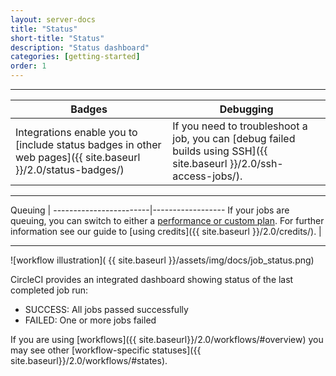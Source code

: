 ```yaml
---
layout: server-docs
title: "Status"
short-title: "Status"
description: "Status dashboard"
categories: [getting-started]
order: 1
---
```


<hr>

Badges     | Debugging
----------------------------|----------------------
Integrations enable you to [include status badges in other web pages]({{ site.baseurl }}/2.0/status-badges/)  |   If you need to troubleshoot a job, you can [debug failed builds using SSH]({{ site.baseurl }}/2.0/ssh-access-jobs/).

<hr>

Queuing |
------------------------|------------------
If your jobs are queuing, you can switch to either a [performance or custom plan](https://circleci.com/pricing/). For further information see our guide to [using credits]({{ site.baseurl }}/2.0/credits/). |

<hr>

![workflow illustration]( {{ site.baseurl }}/assets/img/docs/job_status.png)

CircleCI provides an integrated dashboard showing status of the last completed job run:

- SUCCESS: All jobs passed successfully
- FAILED: One or more jobs failed

If you are using [workflows]({{ site.baseurl}}/2.0/workflows/#overview) you may
see other [workflow-specific statuses]({{ site.baseurl}}/2.0/workflows/#states).

